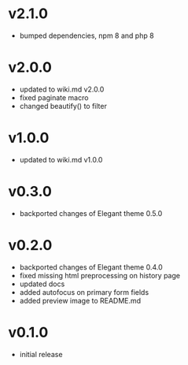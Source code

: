 # v2.1.0

* bumped dependencies, npm 8 and php 8

# v2.0.0

* updated to wiki.md v2.0.0
* fixed paginate macro
* changed beautify() to filter

# v1.0.0

* updated to wiki.md v1.0.0

# v0.3.0

* backported changes of Elegant theme 0.5.0

# v0.2.0

* backported changes of Elegant theme 0.4.0
* fixed missing html preprocessing on history page
* updated docs
* added autofocus on primary form fields
* added preview image to README.md

# v0.1.0

* initial release
